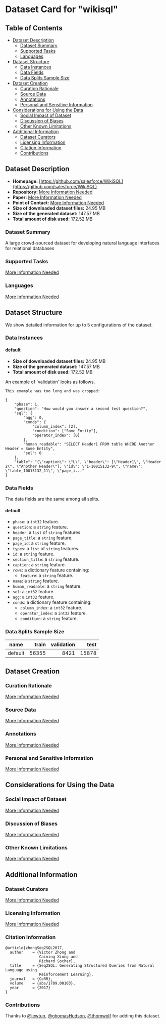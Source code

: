 ---
---

# Dataset Card for "wikisql"

## Table of Contents
- [Dataset Description](#dataset-description)
  - [Dataset Summary](#dataset-summary)
  - [Supported Tasks](#supported-tasks)
  - [Languages](#languages)
- [Dataset Structure](#dataset-structure)
  - [Data Instances](#data-instances)
  - [Data Fields](#data-fields)
  - [Data Splits Sample Size](#data-splits-sample-size)
- [Dataset Creation](#dataset-creation)
  - [Curation Rationale](#curation-rationale)
  - [Source Data](#source-data)
  - [Annotations](#annotations)
  - [Personal and Sensitive Information](#personal-and-sensitive-information)
- [Considerations for Using the Data](#considerations-for-using-the-data)
  - [Social Impact of Dataset](#social-impact-of-dataset)
  - [Discussion of Biases](#discussion-of-biases)
  - [Other Known Limitations](#other-known-limitations)
- [Additional Information](#additional-information)
  - [Dataset Curators](#dataset-curators)
  - [Licensing Information](#licensing-information)
  - [Citation Information](#citation-information)
  - [Contributions](#contributions)

## Dataset Description

- **Homepage:** [https://github.com/salesforce/WikiSQL](https://github.com/salesforce/WikiSQL)
- **Repository:** [More Information Needed](https://github.com/huggingface/datasets/blob/master/CONTRIBUTING.md#how-to-contribute-to-the-dataset-cards)
- **Paper:** [More Information Needed](https://github.com/huggingface/datasets/blob/master/CONTRIBUTING.md#how-to-contribute-to-the-dataset-cards)
- **Point of Contact:** [More Information Needed](https://github.com/huggingface/datasets/blob/master/CONTRIBUTING.md#how-to-contribute-to-the-dataset-cards)
- **Size of downloaded dataset files:** 24.95 MB
- **Size of the generated dataset:** 147.57 MB
- **Total amount of disk used:** 172.52 MB

### Dataset Summary

A large crowd-sourced dataset for developing natural language interfaces for relational databases

### Supported Tasks

[More Information Needed](https://github.com/huggingface/datasets/blob/master/CONTRIBUTING.md#how-to-contribute-to-the-dataset-cards)

### Languages

[More Information Needed](https://github.com/huggingface/datasets/blob/master/CONTRIBUTING.md#how-to-contribute-to-the-dataset-cards)

## Dataset Structure

We show detailed information for up to 5 configurations of the dataset.

### Data Instances

#### default

- **Size of downloaded dataset files:** 24.95 MB
- **Size of the generated dataset:** 147.57 MB
- **Total amount of disk used:** 172.52 MB

An example of 'validation' looks as follows.
```
This example was too long and was cropped:

{
    "phase": 1,
    "question": "How would you answer a second test question?",
    "sql": {
        "agg": 0,
        "conds": {
            "column_index": [2],
            "condition": ["Some Entity"],
            "operator_index": [0]
        },
        "human_readable": "SELECT Header1 FROM table WHERE Another Header = Some Entity",
        "sel": 0
    },
    "table": "{\"caption\": \"L\", \"header\": [\"Header1\", \"Header 2\", \"Another Header\"], \"id\": \"1-10015132-9\", \"name\": \"table_10015132_11\", \"page_i..."
}
```

### Data Fields

The data fields are the same among all splits.

#### default
- `phase`: a `int32` feature.
- `question`: a `string` feature.
- `header`: a `list` of `string` features.
- `page_title`: a `string` feature.
- `page_id`: a `string` feature.
- `types`: a `list` of `string` features.
- `id`: a `string` feature.
- `section_title`: a `string` feature.
- `caption`: a `string` feature.
- `rows`: a dictionary feature containing:
  - `feature`: a `string` feature.
- `name`: a `string` feature.
- `human_readable`: a `string` feature.
- `sel`: a `int32` feature.
- `agg`: a `int32` feature.
- `conds`: a dictionary feature containing:
  - `column_index`: a `int32` feature.
  - `operator_index`: a `int32` feature.
  - `condition`: a `string` feature.

### Data Splits Sample Size

| name  |train|validation|test |
|-------|----:|---------:|----:|
|default|56355|      8421|15878|

## Dataset Creation

### Curation Rationale

[More Information Needed](https://github.com/huggingface/datasets/blob/master/CONTRIBUTING.md#how-to-contribute-to-the-dataset-cards)

### Source Data

[More Information Needed](https://github.com/huggingface/datasets/blob/master/CONTRIBUTING.md#how-to-contribute-to-the-dataset-cards)

### Annotations

[More Information Needed](https://github.com/huggingface/datasets/blob/master/CONTRIBUTING.md#how-to-contribute-to-the-dataset-cards)

### Personal and Sensitive Information

[More Information Needed](https://github.com/huggingface/datasets/blob/master/CONTRIBUTING.md#how-to-contribute-to-the-dataset-cards)

## Considerations for Using the Data

### Social Impact of Dataset

[More Information Needed](https://github.com/huggingface/datasets/blob/master/CONTRIBUTING.md#how-to-contribute-to-the-dataset-cards)

### Discussion of Biases

[More Information Needed](https://github.com/huggingface/datasets/blob/master/CONTRIBUTING.md#how-to-contribute-to-the-dataset-cards)

### Other Known Limitations

[More Information Needed](https://github.com/huggingface/datasets/blob/master/CONTRIBUTING.md#how-to-contribute-to-the-dataset-cards)

## Additional Information

### Dataset Curators

[More Information Needed](https://github.com/huggingface/datasets/blob/master/CONTRIBUTING.md#how-to-contribute-to-the-dataset-cards)

### Licensing Information

[More Information Needed](https://github.com/huggingface/datasets/blob/master/CONTRIBUTING.md#how-to-contribute-to-the-dataset-cards)

### Citation Information

```
@article{zhongSeq2SQL2017,
  author    = {Victor Zhong and
               Caiming Xiong and
               Richard Socher},
  title     = {Seq2SQL: Generating Structured Queries from Natural Language using
               Reinforcement Learning},
  journal   = {CoRR},
  volume    = {abs/1709.00103},
  year      = {2017}
}

```


### Contributions

Thanks to [@lewtun](https://github.com/lewtun), [@ghomasHudson](https://github.com/ghomasHudson), [@thomwolf](https://github.com/thomwolf) for adding this dataset.